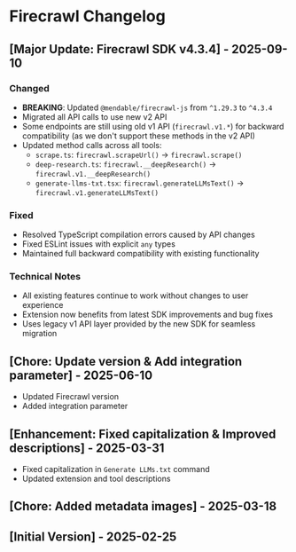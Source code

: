 # Firecrawl Changelog

## [Major Update: Firecrawl SDK v4.3.4] - 2025-09-10

### Changed
- **BREAKING**: Updated `@mendable/firecrawl-js` from `^1.29.3` to `^4.3.4`
- Migrated all API calls to use new v2 API
- Some endpoints are still using old v1 API (`firecrawl.v1.*`) for backward compatibility (as we don't support these methods in the v2 API)
- Updated method calls across all tools:
  - `scrape.ts`: `firecrawl.scrapeUrl()` → `firecrawl.scrape()`
  - `deep-research.ts`: `firecrawl.__deepResearch()` → `firecrawl.v1.__deepResearch()`
  - `generate-llms-txt.tsx`: `firecrawl.generateLLMsText()` → `firecrawl.v1.generateLLMsText()`

### Fixed
- Resolved TypeScript compilation errors caused by API changes
- Fixed ESLint issues with explicit `any` types
- Maintained full backward compatibility with existing functionality

### Technical Notes
- All existing features continue to work without changes to user experience
- Extension now benefits from latest SDK improvements and bug fixes
- Uses legacy v1 API layer provided by the new SDK for seamless migration

## [Chore: Update version & Add integration parameter] - 2025-06-10
- Updated Firecrawl version
- Added integration parameter

## [Enhancement: Fixed capitalization & Improved descriptions] - 2025-03-31
- Fixed capitalization in `Generate LLMs.txt` command
- Updated extension and tool descriptions

## [Chore: Added metadata images] - 2025-03-18

## [Initial Version] - 2025-02-25
